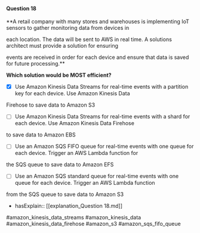 #### Question  18


**A retail company with many stores and warehouses is implementing IoT sensors to gather monitoring data from devices in

each location. The data will be sent to AWS in real time. A solutions architect must provide a solution for ensuring

events are received in order for each device and ensure that data is saved for future processing.**


**Which solution would be MOST efficient?**


- [x] Use Amazon Kinesis Data Streams for real-time events with a partition key for each device. Use Amazon Kinesis Data

Firehose to save data to Amazon S3


- [ ] Use Amazon Kinesis Data Streams for real-time events with a shard for each device. Use Amazon Kinesis Data Firehose

to save data to Amazon EBS


- [ ] Use an Amazon SQS FIFO queue for real-time events with one queue for each device. Trigger an AWS Lambda function for

the SQS queue to save data to Amazon EFS


- [ ] Use an Amazon SQS standard queue for real-time events with one queue for each device. Trigger an AWS Lambda function

from the SQS queue to save data to Amazon S3



- hasExplain:: [[explanation_Question  18.md]]

#amazon_kinesis_data_streams #amazon_kinesis_data #amazon_kinesis_data_firehose #amazon_s3 #amazon_sqs_fifo_queue 
